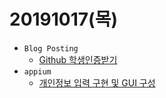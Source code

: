 ﻿# 20191017(목)
- `Blog Posting`
  - [Github 학생인증받기](https://enfanthoon.tistory.com/94) 
- `appium`
  - [개인정보 입력 구현 및 GUI 구성](https://github.com/hoonkk/appium)

